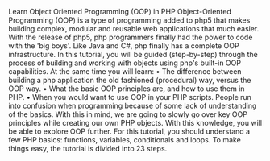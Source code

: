 Learn Object Oriented Programming (OOP) in PHP
Object-Oriented Programming (OOP) is a type of programming added to php5 that
makes building complex, modular and reusable web applications that much easier.
With the release of php5, php programmers finally had the power to code with the
'big boys'. Like Java and C#, php finally has a complete OOP infrastructure.
In this tutorial, you will be guided (step-by-step) through the process of building and
working with objects using php's built-in OOP capabilities. At the same time you will
learn:
• The difference between building a php application the old fashioned (procedural)
way, versus the OOP way.
• What the basic OOP principles are, and how to use them in PHP.
• When you would want to use OOP in your PHP scripts.
People run into confusion when programming because of some lack of
understanding of the basics. With this in mind, we are going to slowly go over key
OOP principles while creating our own PHP objects. With this knowledge, you will
be able to explore OOP further.
For this tutorial, you should understand a few PHP basics: functions, variables,
conditionals and loops.
To make things easy, the tutorial is divided into 23 steps.
